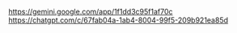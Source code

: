 https://gemini.google.com/app/1f1dd3c95f1af70c
https://chatgpt.com/c/67fab04a-1ab4-8004-99f5-209b921ea85d